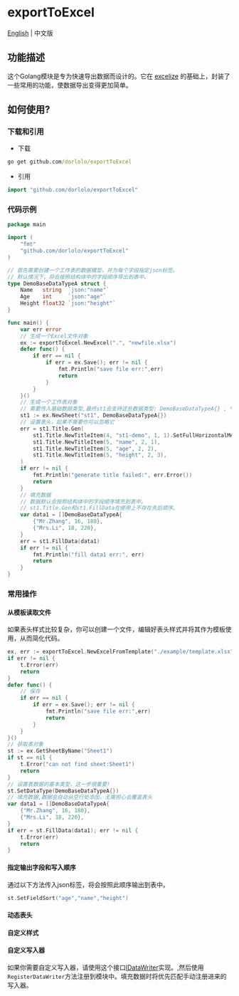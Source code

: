 # exportToExcel
[English](./README.md) | 中文版

## 功能描述
这个Golang模块是专为快速导出数据而设计的。它在 [excelize](github.com/xuri/excelize/v2) 的基础上，封装了一些常用的功能，使数据导出变得更加简单。

## 如何使用?
###  下载和引用
- 下载
```cmd
go get github.com/dorlolo/exportToExcel
```
- 引用
```go
import "github.com/dorlolo/exportToExcel"
```

### 代码示例
```go
package main

import (
	"fmt"
	"github.com/dorlolo/exportToExcel"
)

// 首先需要创建一个工作表的数据模型，并为每个字段指定json标签。
// 默认情况下，将会按照结构体中的字段顺序导出到表中。
type DemoBaseDataTypeA struct {
	Name   string  `json:"name"`
	Age    int     `json:"age"`
	Height float32 `json:"height"`
}

func main() {
	var err error
	// 生成一个Excel文件对象
	ex := exportToExcel.NewExcel(".", "newfile.xlsx")
	defer func() {
		if err == nil {
			if err = ex.Save(); err != nil {
				fmt.Println("save file err:",err)
				return
			}
		}
	}()
	// 生成一个工作表对象
	// 需要传入基础数据类型,最终st1会支持这些数据类型: DemoBaseDataTypeA{} , *DemoBaseDataTypeA{} , []DemoBaseDataTypeA{} 和 []*DemoBaseDataTypeA{}
	st1 := ex.NewSheet("st1", DemoBaseDataTypeA{})
    // 设置表头，如果不需要你可以忽略它
	err = st1.Title.Gen(
		st1.Title.NewTitleItem(4, "st1-demo", 1, 1).SetFullHorizontalMerge(),// 你可以使用类似的方法使表头跨列或跨行
		st1.Title.NewTitleItem(5, "name", 2, 1),
		st1.Title.NewTitleItem(5, "age", 2, 2),
		st1.Title.NewTitleItem(5, "height", 2, 3),
	)
	if err != nil {
		fmt.Println("generate title failed:", err.Error())
		return
	}
	// 填充数据
	// 数据默认会按照结构体中的字段顺序填充到表中。
	// st1.Title.Gen和st1.FillData在使用上不存在先后顺序。
	var data1 = []DemoBaseDataTypeA{
		{"Mr.Zhang", 16, 180},
		{"Mrs.Li", 18, 220},
	}
	err = st1.FillData(data1)
	if err != nil {
		fmt.Println("fill data1 err:", err)
		return
	}
}
```

### 常用操作

#### 从模板读取文件
如果表头样式比较复杂，你可以创建一个文件，编辑好表头样式并将其作为模板使用，从而简化代码。
```go
ex, err := exportToExcel.NewExcelFromTemplate("./example/template.xlsx", ".", "newfile.xlsx")
if err != nil {
    t.Error(err)
    return
}
defer func() {
	// 保存
    if err == nil {
        if err = ex.Save(); err != nil {
            fmt.Println("save file err:",err)
            return
        }
    }
}()
// 获取表对象
st := ex.GetSheetByName("Sheet1")
if st == nil {
    t.Error("can not find sheet:Sheet1")
    return
}
// 设置表数据的基本类型，这一步很重要!
st.SetDataType(DemoBaseDataTypeA{})
// 填充数据,数据会自动从空行处添加，无需担心会覆盖表头
var data1 = []DemoBaseDataTypeA{
    {"Mr.Zhang", 16, 180},
    {"Mrs.Li", 18, 220},
}
if err = st.FillData(data1); err != nil {
    t.Error(err)
    return
}
```

#### 指定输出字段和写入顺序
通过以下方法传入json标签，将会按照此顺序输出到表中。
```go
st.SetFieldSort("age","name","height")
```

#### 动态表头

#### 自定义样式

#### 自定义写入器
如果你需要自定义写入器，请使用这个接口[IDataWriter](./writer.go)实现。,然后使用`RegisterDataWriter`方法注册到模块中。填充数据时将优先匹配手动注册进来的写入器。